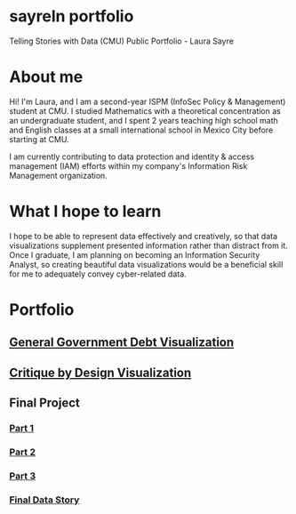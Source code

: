 # sayreln portfolio
Telling Stories with Data (CMU) Public Portfolio - Laura Sayre

# About me
Hi! I'm Laura, and I am a second-year ISPM (InfoSec Policy & Management) student at CMU. I studied Mathematics with a theoretical concentration as an undergraduate student, and I spent 2 years teaching high school math and English classes at a small international school in Mexico City before starting at CMU.

I am currently contributing to data protection and identity & access management (IAM) efforts within my company's Information Risk Management organization.

# What I hope to learn
I hope to be able to represent data effectively and creatively, so that data visualizations supplement presented information rather than distract from it. Once I graduate, I am planning on becoming an Information Security Analyst, so creating beautiful data visualizations would be a beneficial skill for me to adequately convey cyber-related data.

# Portfolio
## [General Government Debt Visualization](/dataviz1.md)
## [Critique by Design Visualization](/dataviz2.md)
## Final Project
### [Part 1](/part1.md)
### [Part 2](/part2.md)
### [Part 3](/part3.md)
### [Final Data Story]("https://carnegiemellon.shorthandstories.com/michelindining/embed.js")
